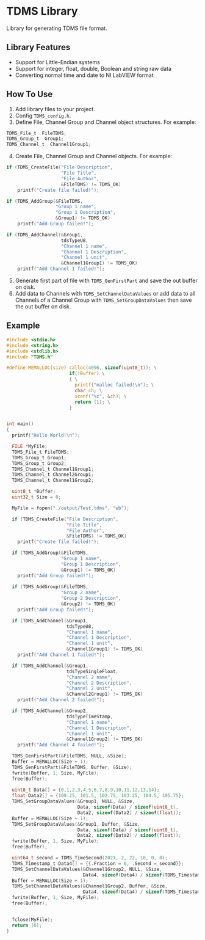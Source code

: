 # TDMS Library
Library for generating TDMS file format.

## Library Features
-   Support for Little-Endian systems
-   Support for integer, float, double, Boolean and string raw data 
-   Converting normal time and date to NI LabVIEW format

## How To Use
 1. Add library files to your project.
 2. Config `TDMS_config.h`.
 3. Define File, Channel Group and Channel object structures. For example:
```C
TDMS_File_t  FileTDMS;
TDMS_Group_t  Group1;
TDMS_Channel_t  Channel1Group1;
```
 4. Create File, Channel Group and Channel objects. For example:
```C
if (TDMS_CreateFile("File Description",
                    "File Title",
                    "File Author",
                    &FileTDMS) != TDMS_OK)
    printf("Create file failed!");

if (TDMS_AddGroup(&FileTDMS,
                  "Group 1 name",
                  "Group 1 Description",
                  &Group1) != TDMS_OK)
    printf("Add Group failed!");

if (TDMS_AddChannel(&Group1,
                    tdsTypeU8,
                    "Channel 1 name",
                    "Channel 1 Description",
                    "Channel 1 unit",
                    &Channel1Group1) != TDMS_OK)
    printf("Add Channel 1 failed!");
```
 5. Generate first part of file with `TDMS_GenFirstPart` and save the out buffer on disk.
 6. Add data to Channels with `TDMS_SetChannelDataValues` or add data to all Channels of a Channel Group with `TDMS_SetGroupDataValues` then save the out buffer on disk.

## Example
```C
#include <stdio.h>
#include <string.h>
#include <stdlib.h> 
#include "TDMS.h"

#define MEMALLOC(size) calloc(4096, sizeof(uint8_t)); \
                       if(!Buffer) \
                       { \
                         printf("malloc failed!\n"); \
                         char ch; \
                         scanf("%c", &ch); \
                         return (1); \
                       }


int main()
{
  printf("Hello World!\n");

  FILE *MyFile;
  TDMS_File_t FileTDMS;
  TDMS_Group_t Group1;
  TDMS_Group_t Group2;
  TDMS_Channel_t Channel1Group1;
  TDMS_Channel_t Channel2Group1;
  TDMS_Channel_t Channel1Group2;

  uint8_t *Buffer;
  uint32_t Size = 0;

  MyFile = fopen("./output/Test.tdms", "wb");

  if (TDMS_CreateFile("File Description",
                      "File Title",
                      "File Author",
                      &FileTDMS) != TDMS_OK)
    printf("Create file failed!");

  if (TDMS_AddGroup(&FileTDMS,
                    "Group 1 name",
                    "Group 1 Description",
                    &Group1) != TDMS_OK)
    printf("Add Group failed!");
  
  if (TDMS_AddGroup(&FileTDMS,
                    "Group 2 name",
                    "Group 2 Description",
                    &Group2) != TDMS_OK)
    printf("Add Group failed!");

  if (TDMS_AddChannel(&Group1,
                      tdsTypeU8,
                      "Channel 1 name",
                      "Channel 1 Description",
                      "Channel 1 unit",
                      &Channel1Group1) != TDMS_OK)
    printf("Add Channel 1 failed!");

  if (TDMS_AddChannel(&Group1,
                      tdsTypeSingleFloat,
                      "Channel 2 name",
                      "Channel 2 Description",
                      "Channel 2 unit",
                      &Channel2Group1) != TDMS_OK)
    printf("Add Channel 2 failed!");

  if (TDMS_AddChannel(&Group2,
                      tdsTypeTimeStamp,
                      "Channel 1 name",
                      "Channel 1 Description",
                      "Channel 1 unit",
                      &Channel1Group2) != TDMS_OK)
    printf("Add Channel 4 failed!");

  TDMS_GenFirstPart(&FileTDMS, NULL, &Size);
  Buffer = MEMALLOC(Size + 1);
  TDMS_GenFirstPart(&FileTDMS, Buffer, &Size);
  fwrite(Buffer, 1, Size, MyFile);
  free(Buffer);
  
  uint8_t Data[] = {0,1,2,3,4,5,6,7,8,9,10,11,12,13,14};
  float Data2[] = {100.25, 101.5, 102.75, 103.25, 104.5, 105.75};
  TDMS_SetGroupDataValues(&Group1, NULL, &Size,
                          Data, sizeof(Data) / sizeof(uint8_t),
                          Data2, sizeof(Data2) / sizeof(float));
  Buffer = MEMALLOC(Size + 1);
  TDMS_SetGroupDataValues(&Group1, Buffer, &Size,
                          Data, sizeof(Data) / sizeof(uint8_t),
                          Data2, sizeof(Data2) / sizeof(float));
  fwrite(Buffer, 1, Size, MyFile);
  free(Buffer);

  uint64_t second = TDMS_TimeSecond(2021, 2, 22, 10, 0, 0);
  TDMS_Timestamp_t Data4[] = {{.Fraction = 0, .Second = second}};
  TDMS_SetChannelDataValues(&Channel1Group2, NULL, &Size,
                            Data4, sizeof(Data4) / sizeof(TDMS_Timestamp_t));
  Buffer = MEMALLOC(Size + 1);
  TDMS_SetChannelDataValues(&Channel1Group2, Buffer, &Size,
                            Data4, sizeof(Data4) / sizeof(TDMS_Timestamp_t));
  fwrite(Buffer, 1, Size, MyFile);
  free(Buffer);


  fclose(MyFile);
  return (0);
}
```
